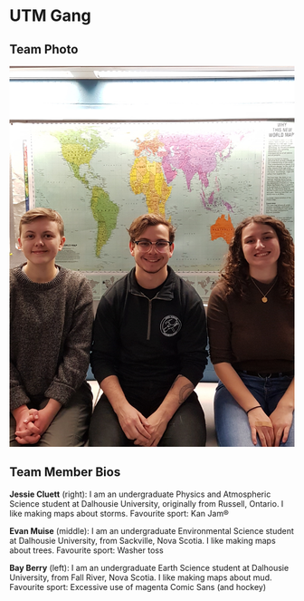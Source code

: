 # UTM Gang

## Team Photo
![team.jpg](../images/team.jpg)

## Team Member Bios

**Jessie Cluett** (right): I am an undergraduate Physics and Atmospheric Science student at Dalhousie University, originally from Russell, Ontario. I like making maps about storms. Favourite sport: Kan Jam®

**Evan Muise** (middle): I am an undergraduate Environmental Science student at Dalhousie University, from Sackville, Nova Scotia. I like making maps about trees. Favourite sport: Washer toss

**Bay Berry** (left): I am an undergraduate Earth Science student at Dalhousie University, from Fall River, Nova Scotia. I like making maps about mud. Favourite sport: Excessive use of magenta Comic Sans (and hockey)
